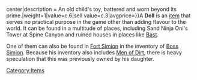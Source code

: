 center\|description = An old child's toy, battered and worn beyond its
prime.\|weight=1\|value=c.6\|sell value=c.3\|avgprice=}}A **Doll** is an
[item](Items.md "wikilink") that serves no practical purpose in the game
other than adding flavour to the world. It can be found in a multitude
of places, including Sand Ninja Oni's Tower at Spine Canyon and ruined
houses in places like [Bast](Bast.md "wikilink").

One of them can also be found in [Fort Simion](Fort_Simion.md "wikilink")
in the inventory of [Boss Simion](Boss_Simion.md "wikilink"). Because his
inventory also includes [Men of Dirt](Men_of_Dirt.md "wikilink"), there is
heavy speculation that this was previously owned by his daughter.

[Category:Items](Category:Items "wikilink")